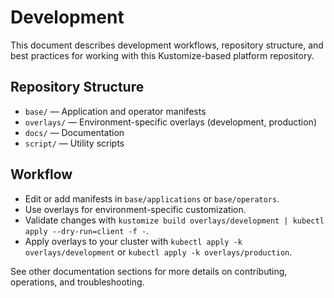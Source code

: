 # Development

This document describes development workflows, repository structure, and best practices for working with this Kustomize-based platform repository.

## Repository Structure

- `base/` — Application and operator manifests
- `overlays/` — Environment-specific overlays (development, production)
- `docs/` — Documentation
- `script/` — Utility scripts

## Workflow

- Edit or add manifests in `base/applications` or `base/operators`.
- Use overlays for environment-specific customization.
- Validate changes with `kustomize build overlays/development | kubectl apply --dry-run=client -f -`.
- Apply overlays to your cluster with `kubectl apply -k overlays/development` or `kubectl apply -k overlays/production`.

See other documentation sections for more details on contributing, operations, and troubleshooting.
